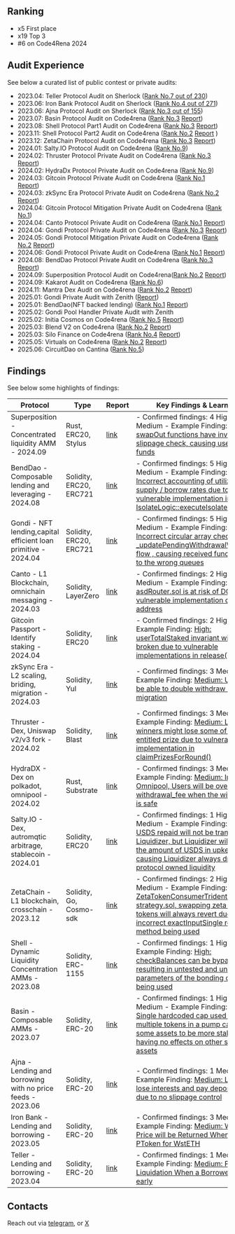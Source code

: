 ## Ranking

- x5 First place
- x19 Top 3
- #6 on Code4Rena 2024 


## Audit Experience

See below a curated list of public contest or private audits:

- 2023.04: Teller Protocol Audit on Sherlock ([Rank No.7 out of 230](https://audits.sherlock.xyz/contests/62/leaderboard))
- 2023.06: Iron Bank Protocol Audit on Sherlock ([Rank No.4 out of 271](https://audits.sherlock.xyz/contests/84/leaderboard))
- 2023.06: Ajna Protocol Audit on Sherlock ([Rank No.3 out of 155](https://audits.sherlock.xyz/contests/75/leaderboard))
- 2023.07: Basin Protocol Audit on Code4rena ([Rank No.3](https://code4rena.com/audits/2023-07-basin) [Report](https://code4rena.com/reports/2023-07-basin))
- 2023.08: Shell Protocol Part1 Audit on Code4rena ([Rank No.3](https://code4rena.com/audits/2023-11-shell-protocol) [Report](https://code4rena.com/reports/2023-08-shell))
- 2023.11: Shell Protocol Part2 Audit on Code4rena ([Rank No.2](https://code4rena.com/audits/2023-11-shell-protocol) [Report](https://code4rena.com/reports/2023-11-shellprotocol) )
- 2023.12: ZetaChain Protocol Audit on Code4rena ([Rank No.3](https://code4rena.com/audits/2023-11-zetachain) [Report](https://code4rena.com/reports/2023-11-zetachain))
- 2024.01: Salty.IO Protocol Audit on Code4rena ([Rank No.9](https://code4rena.com/audits/2024-01-saltyio))
- 2024.02: Thruster Protocol Private Audit on Code4rena ([Rank No.3](https://code4rena.com/reports/2024-02-thruster) [Report](https://code4rena.com/reports/2024-02-thruster))
- 2024.02: HydraDx Protocol Private Audit on Code4rena ([Rank No.9](https://code4rena.com/audits/2024-02-hydradx))
- 2024.03: Gitcoin Protocol Private Audit on Code4rena ([Rank No.1](https://code4rena.com/reports/2024-03-gitcoin) [Report](https://code4rena.com/reports/2024-03-gitcoin))
- 2024.03: zkSync Era Protocol Private Audit on Code4rena ([Rank No.2](https://code4rena.com/audits/2024-03-zksync-era) [Report](https://code4rena.com/reports/2024-03-zksync))
- 2024.04: Gitcoin Protocol Mitigation Private Audit on Code4rena ([Rank No.1](https://code4rena.com/audits/2024-03-gitcoin-passport-identity-staking-invitational))
- 2024.04: Canto Protocol Private Audit on Code4rena ([Rank No.1](https://code4rena.com/reports/2024-03-canto) [Report](https://code4rena.com/reports/2024-03-canto))
- 2024.04: Gondi Protocol Private Audit on Code4rena ([Rank No.3](https://code4rena.com/reports/2024-04-gondi) [Report](https://code4rena.com/reports/2024-04-gondi))
- 2024.05: Gondi Protocol Mitigation Private Audit on Code4rena ([Rank No.2](https://code4rena.com/audits/2024-05-gondi-mitigation-review) [Report](https://code4rena.com/audits/2024-05-gondi-mitigation-review))
- 2024.06: Gondi Protocol Private Audit on Code4rena ([Rank No.1](https://code4rena.com/audits/2024-06-gondi-invitational) [Report](https://code4rena.com/reports/2024-06-gondi))
- 2024.08: BendDao Protocol Private Audit on Code4rena ([Rank No.3](https://code4rena.com/reports/2024-07-benddao) [Report](https://code4rena.com/reports/2024-07-benddao))
- 2024.09: Superposition Protocol Audit on Code4rena([Rank No.2](https://code4rena.com/audits/2024-08-superposition) [Report](https://code4rena.com/reports/2024-08-superposition))
- 2024.09: Kakarot Audit on Code4rena ([Rank No.6](https://code4rena.com/audits/2024-09-kakarot))
- 2024.11: Mantra Dex Audit on Code4rena ([Rank No.2](https://code4rena.com/audits/2024-11-mantra-dex) [Report](https://code4rena.com/reports/2024-11-mantra-dex))
- 2025.01: Gondi Private Audit with Zenith ([Report](https://github.com/zenith-security/reports/blob/main/reports/Zenith%20Audit%20Report%20-%20Gondi.pdf))
- 2025.01: BendDao(NFT backed lending) ([Rank No.1](https://x.com/code4rena/status/1882123008237883671)  [Report](https://code4rena.com/reports/2024-12-benddao-invitational))
- 2025.02: Gondi Pool Handler Private Audit with Zenith 
- 2025.02: Initia Cosmos on Code4rena ([Rank No.5](https://code4rena.com/audits/2025-02-initia-cosmos) [Report](https://code4rena.com/reports/2025-02-initia-cosmos))
- 2025.03: Blend V2 on Code4rena ([Rank No.2](https://code4rena.com/audits/2025-02-blend-v2-audit-certora-formal-verification) [Report](https://code4rena.com/reports/2025-02-blend-v2-audit-certora-formal-verification))
- 2025.03: Silo Finance on Code4rena ([Rank No.4](https://code4rena.com/audits/2025-03-silo-finance) [Report](https://code4rena.com/reports/2025-03-silo-finance))
- 2025.05: Virtuals on Code4rena ([Rank No.2](https://code4rena.com/audits/2025-04-virtuals-protocol) [Report](https://code4rena.com/reports/2025-04-virtuals-protocol))
- 2025.06: CircuitDao on Cantina ([Rank No.5](https://cantina.xyz/code/7d650b99-8a40-49d1-9b65-2b060accfbb7/overview/leaderboard))



## Findings

See below some highlights of findings:

| Protocol                                                       | Type                    | Report                                                      | Key Findings & Learnings                                                                                                                                                                                                                                                                                                                                                                                                             |
|----------------------------------------------------------------|-------------------------|-------------------------------------------------------------|--------------------------------------------------------------------------------------------------------------------------------------------------------------------------------------------------------------------------------------------------------------------------------------------------------------------------------------------------------------------------------------------------------------------------------------|
| Superposition - Concentrated liquidity AMM - 2024.09           | Rust, ERC20, Stylus     | [link](https://code4rena.com/reports/2024-08-superposition) | - Confirmed findings: 4 High 5 Medium - Example Finding: [High: swapOut functions have invalid slippage check, causing user loss of funds](https://code4rena.com/reports/2024-08-superposition#h-07-swapout-functions-have-invalid-slippage-check-causing-user-loss-of-funds)                                                                                                                                                        |
| BendDao - Composable lending and leveraging - 2024.08          | Solidity, ERC20, ERC721 | [link](https://code4rena.com/reports/2024-07-benddao)       | - Confirmed findings: 5 High 10 Medium - Example Finding: [Medium: Incorrect accounting of utilization, supply / borrow rates due to vulnerable implementation in IsolateLogic::executeIsolateLiquidate](https://code4rena.com/reports/2024-07-benddao#m-14-incorrect-accounting-of-utilization-supplyborrow-rates-due-to-vulnerable-implementation-in-isolatelogicexecuteisolateliquidate)                                          |
| Gondi - NFT lending,capital efficient loan primitive - 2024.04 | Solidity, ERC20, ERC721 | [link](https://code4rena.com/reports/2024-04-gondi)         | - Confirmed findings: 5 High 10 Medium - Example Finding: [High: Incorrect circular array check in _updatePendingWithdrawalWithQueue flow , causing received funds added to the wrong queues](https://code4rena.com/reports/2024-04-gondi#h-08-incorrect-circular-array-check-in-_updatependingwithdrawalwithqueue-flow-causing-received-funds-to-be-added-to-the-wrong-queues)                                                      |
| Canto - L1 Blockchain, omnichain messaging - 2024.03           | Solidity, LayerZero     | [link](https://code4rena.com/reports/2024-03-canto)         | - Confirmed findings: 2 High 2 Medium - Example Finding: [Medium: asdRouter.sol is at risk of DOS due to vulnerable implementation of NOTE address](https://code4rena.com/reports/2024-03-canto#m-01-asdroutersol-is-at-risk-of-dos-due-to-vulnerable-implementation-of-note-address)                                                                                                                                                |
| Gitcoin Passport - Identify staking - 2024.04                  | Solidity, ERC20         | [link](https://code4rena.com/reports/2024-03-gitcoin)       | - Confirmed findings: 2 High  - Example Finding: [High: userTotalStaked invariant will be broken due to vulnerable implementations in release()](https://code4rena.com/reports/2024-03-gitcoin#h-01-usertotalstaked-invariant-will-be-broken-due-to-vulnerable-implementations-in-release)                                                                                                                                           |
| zkSync Era - L2 scaling, briding, migration - 2024.03          | Solidity, Yul           | [link](https://code4rena.com/reports/2024-03-zksync)        | - Confirmed findings: 3 Medium  - Example Finding: [Medium: User might be able to double withdraw during migration](https://code4rena.com/reports/2024-03-zksync#m-04-user-might-be-able-to-double-withdraw-during-migration)                                                                                                                                                                                                        |
| Thruster - Dex, Uniswap v2/v3 fork - 2024.02                   | Solidity, Blast         | [link](https://code4rena.com/reports/2024-02-thruster)      | - Confirmed findings: 3 Medium  - Example Finding: [Medium: Lottery winners might lose some of their entitled prize due to vulnerable implementation in claimPrizesForRound()](https://github.com/code-423n4/2024-02-thruster-findings/issues/17)                                                                                                                                                                                    |
| HydraDX - Dex on polkadot, omnipool - 2024.02                  | Rust, Substrate         | [link](https://code4rena.com/reports/2024-02-hydradx)       | - Confirmed findings: 3 Medium  - Example Finding: [Medium: In Omnipool, Users will be over charged withdrawal_fee when the withdrawal is safe](https://github.com/code-423n4/2024-02-hydradx-findings/issues/135)                                                                                                                                                                                                                   |
| Salty.IO - Dex, autromqtic arbitrage, stablecoin - 2024.01     | Solidity, ERC20         | [link](https://code4rena.com/reports/2024-01-salty)         | - Confirmed findings: 1 High 5 Medium  - Example Finding: [High: USDS repaid will not be transferred to Liquidizer, but Liquidizer will still burn the amount of USDS in upkeep, causing Liquidizer always draining protocol owned liquidity](https://github.com/code-423n4/2024-01-salty-findings/issues/571)                                                                                                                       |
| ZetaChain - L1 blockchain, crosschain - 2023.12                | Solidity, Go, Cosmo-sdk | [link](https://code4rena.com/reports/2023-11-zetachain)     | - Confirmed findings: 2 High 5 Medium  - Example Finding: [High: In ZetaTokenConsumerTrident. strategy.sol, swapping zeta for other tokens will always revert due to incorrect exactInputSingle router method being used](https://code4rena.com/reports/2023-11-zetachain#h-10-in-zetatokenconsumertridentstrategysol-swapping-zeta-for-other-tokens-will-always-revert-due-to-incorrect-exactinputsingle-router-method--being-used) |
| Shell - Dynamic Liquidity Concentration AMMs - 2023.08         | Solidity, ERC-1155      | [link](https://code4rena.com/reports/2023-08-shell)         | - Confirmed findings: 1 High  - Example Finding: [High: checkBalances can be bypassed, resulting in untested and unsafe parameters of the bonding curve being used](https://github.com/code-423n4/2023-08-shell-findings/issues/50)                                                                                                                                                                                                  |
| Basin - Composable AMMs - 2023.07                              | Solidity, ERC-20        | [link](https://code4rena.com/reports/2023-07-basin)         | - Confirmed findings: 1 High 1 Medium - Example Finding: [Medium: Single hardcoded cap used for multiple tokens in a pump causing some assets to be more stale, while having no effects on other stable assets](https://code4rena.com/reports/2023-07-basin#m-12-single-hardcoded-cap-used-for-multiple-tokens-in-a-pump-causing-some-assets-to-be-more-stale-while-having-no-effects-on-other-stable-assets)                        |
| Ajna - Lending and borrowing with no price feeds - 2023.06     | Solidity, ERC-20        | [link](https://audits.sherlock.xyz/contests/75/report)      | - Confirmed findings: 1 Medium - Example Finding: [Medium: Lenders lose interests and pay deposit fees due to no slippage control](https://github.com/sherlock-audit/2023-04-ajna-judging/issues/72)                                                                                                                                                                                                                                 |
| Iron Bank - Lending and borrowing  - 2023.05                   | Solidity, ERC-20        | [link](https://audits.sherlock.xyz/contests/84/report)      | - Confirmed findings: 3 Medium - Example Finding: [Medium: Wrong Price will be Returned When Asset is PToken for WstETH ](https://github.com/sherlock-audit/2023-05-ironbank-judging/issues/220)                                                                                                                                                                                                                                     |
| Teller - Lending and borrowing  - 2023.04                      | Solidity, ERC-20        | [link](https://audits.sherlock.xyz/contests/62/report)      | - Confirmed findings: 1 Medium - Example Finding: [Medium: Premature Liquidation When a Borrower Pays early](https://github.com/sherlock-audit/2023-03-teller-judging/issues/494)                                                                                                                                                                                                                                                    |

## Contacts

Reach out via [telegram](https://t.me/oakcobalt), or [X](https://x.com/bzpassersby)
